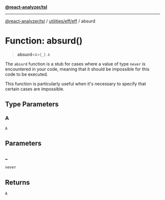[**@react-analyzer/tsl**](../../../../README.md)

***

[@react-analyzer/tsl](../../../../README.md) / [utilities/eff/eff](../README.md) / absurd

# Function: absurd()

> **absurd**\<`A`\>(`_`): `A`

The `absurd` function is a stub for cases where a value of type `never` is encountered in your code,
meaning that it should be impossible for this code to be executed.

This function is particularly useful when it's necessary to specify that certain cases are impossible.

## Type Parameters

### A

`A`

## Parameters

### \_

`never`

## Returns

`A`
